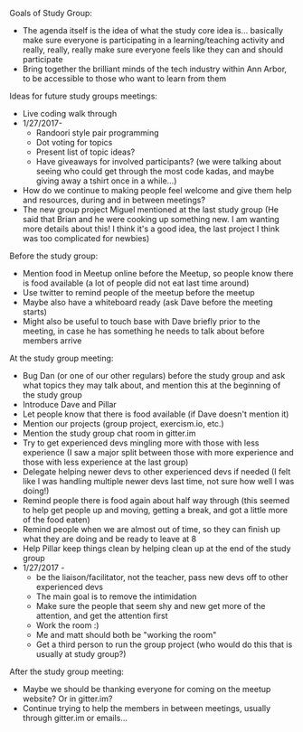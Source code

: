 Goals of Study Group:
* The agenda itself is the idea of what the study core idea is... basically make sure everyone is participating in a learning/teaching activity and really, really, really make sure everyone feels like they can and should participate
* Bring together the brilliant minds of the tech industry within Ann Arbor, to be accessible to those who want to learn from them

Ideas for future study groups meetings:
* Live coding walk through 
* 1/27/2017-
	* Randoori style pair programming
	* Dot voting for topics
	* Present list of topic ideas?
	* Have giveaways for involved participants? (we were talking about seeing who could get through the most code kadas, and maybe giving away a tshirt once in a while…)
* How do we continue to making people feel welcome and give them help and resources, during and in between meetings?
* The new group project Miguel mentioned at the last study group (He said that Brian and he were cooking up something new.  I am wanting more details about this!  I think it's a good idea, the last project I think was too complicated for newbies)

Before the study group:
* Mention food in Meetup online before the Meetup, so people know there is food available (a lot of people did not eat last time around)
* Use twitter to remind people of the meetup before the meetup
* Maybe also have a whiteboard ready (ask Dave before the meeting starts)
* Might also be useful to touch base with Dave briefly prior to the meeting, in case he has something he needs to talk about before members arrive

At the study group meeting:
* Bug Dan (or one of our other regulars) before the study group and ask what topics they may talk about, and mention this at the beginning of the study group
* Introduce Dave and Pillar
* Let people know that there is food available (if Dave doesn't mention it)
* Mention our projects (group project, exercism.io, etc.)
* Mention the study group chat room in gitter.im
* Try to get experienced devs mingling more with those with less experience (I saw a major split between those with more experience and those with less experience at the last group)
* Delegate helping newer devs to other experienced devs if needed (I felt like I was handling multiple newer devs last time, not sure how well I was doing!)
* Remind people there is food again about half way through (this seemed to help get people up and moving, getting a break, and got a little more of the food eaten)
* Remind people when we are almost out of time, so they can finish up what they are doing and be ready to leave at 8
* Help Pillar keep things clean by helping clean up at the end of the study group
* 1/27/2017 -
	* be the liaison/facilitator, not the teacher, pass new devs off to other experienced devs
	* The main goal is to remove the intimidation
	* Make sure the people that seem shy and new get more of the attention, and get the attention first
	* Work the room :)
	* Me and matt should both be "working the room"
	* Get a third person to run the group project (who would do this that is usually at study group?)

After the study group meeting:
* Maybe we should be thanking everyone for coming on the meetup website? Or in gitter.im?
* Continue trying to help the members in between meetings, usually through gitter.im or emails…
